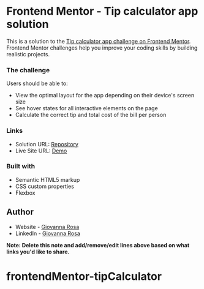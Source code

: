 # Frontend Mentor - Tip calculator app solution

This is a solution to the [Tip calculator app challenge on Frontend Mentor](https://www.frontendmentor.io/challenges/tip-calculator-app-ugJNGbJUX). Frontend Mentor challenges help you improve your coding skills by building realistic projects.

### The challenge

Users should be able to:

- View the optimal layout for the app depending on their device's screen size
- See hover states for all interactive elements on the page
- Calculate the correct tip and total cost of the bill per person

### Links

- Solution URL: [Repository](https://github.com/giovanna-mrosa/frontendMentor-tipCalculator)
- Live Site URL: [Demo](https://giovanna-mrosa.github.io/frontendMentor-tipCalculator/)

### Built with

- Semantic HTML5 markup
- CSS custom properties
- Flexbox

## Author

- Website - [Giovanna Rosa](https://giovanna-mrosa.github.io/portifolio/)
- LinkedIn - [Giovanna Rosa](https://www.linkedin.com/in/giovannamarcarorosa/)

**Note: Delete this note and add/remove/edit lines above based on what links you'd like to share.**

# frontendMentor-tipCalculator
